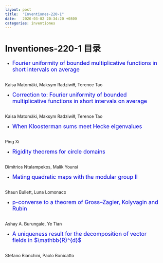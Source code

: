 ```yaml
---
layout: post
title:  "Inventiones-220-1"
date:   2020-03-02 20:34:20 +0800
categories: inventiones
---
```


# Inventiones-220-1 目录

- <font color="#0000dd" size="4">
  Fourier uniformity of bounded multiplicative functions in short intervals on average
 </font><br />
 Kaisa Matomäki, Maksym Radziwiłł, Terence Tao

- <font color="#0000dd" size="4">
	Correction to: Fourier uniformity of bounded multiplicative functions in short intervals on average   
 </font><br />
 Kaisa Matomäki, Maksym Radziwiłł, Terence Tao

- <font color="#0000dd" size="4">
	When Kloosterman sums meet Hecke eigenvalues   
 </font><br />
 Ping Xi

- <font color="#0000dd" size="4">
	Rigidity theorems for circle domains   
 </font><br />
 Dimitrios Ntalampekos, Malik Younsi

- <font color="#0000dd" size="4">
	Mating quadratic maps with the modular group II   
 </font><br />
 Shaun Bullett, Luna Lomonaco

- <font color="#0000dd" size="4">
	p-converse to a theorem of Gross–Zagier, Kolyvagin and Rubin
 </font><br />
 Ashay A. Burungale, Ye Tian

- <font color="#0000dd" size="4">
	A uniqueness result for the decomposition of vector fields in $\mathbb{R}^{d}$
 </font><br />
 Stefano Bianchini, Paolo Bonicatto